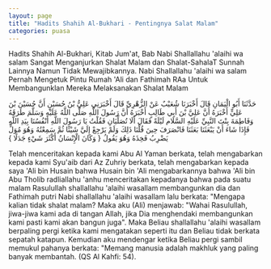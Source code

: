 ```yaml
---
layout: page
title: "Hadits Shahih Al-Bukhari - Pentingnya Salat Malam"
categories: puasa
---
```


Hadits Shahih Al-Bukhari, Kitab Jum'at, Bab Nabi Shallallahu 'alaihi wa salam Sangat Menganjurkan Shalat Malam dan Shalat-SahalaT Sunnah Lainnya Namun Tidak Mewajibkannya. Nabi Shallallahu 'alaihi wa salam Pernah Mengetuk Pintu Rumah 'Ali dan Fathimah RAa Untuk Membangunklan Mereka Melaksanakan Shalat Malam

<p class="arab">
حَدَّثَنَا أَبُو الْيَمَانِ قَالَ أَخْبَرَنَا شُعَيْبٌ عَنْ الزُّهْرِيِّ قَالَ أَخْبَرَنِي عَلِيُّ بْنُ حُسَيْنٍ أَنَّ حُسَيْنَ بْنَ عَلِيٍّ أَخْبَرَهُ أَنَّ عَلِيَّ بْنَ أَبِي طَالِبٍ أَخْبَرَهُ أَنَّ رَسُولَ اللَّهِ صَلَّى اللَّهُ عَلَيْهِ وَسَلَّمَ طَرَقَهُ وَفَاطِمَةَ بِنْتَ النَّبِيِّ عَلَيْهِ السَّلَام لَيْلَةً فَقَالَ أَلَا تُصَلِّيَانِ فَقُلْتُ يَا رَسُولَ اللَّهِ أَنْفُسُنَا بِيَدِ اللَّهِ فَإِذَا شَاءَ أَنْ يَبْعَثَنَا بَعَثَنَا فَانْصَرَفَ حِينَ قُلْنَا ذَلِكَ وَلَمْ يَرْجِعْ إِلَيَّ شَيْئًا ثُمَّ سَمِعْتُهُ وَهُوَ مُوَلٍّ يَضْرِبُ فَخِذَهُ وَهُوَ يَقُولُ { وَكَانَ الْإِنْسَانُ أَكْثَرَ شَيْءٍ جَدَلًا }
</p>

Telah menceritakan kepada kami Abu Al Yaman berkata, telah mengabarkan kepada kami Syu'aib dari Az Zuhriy berkata, telah mengabarkan kepada saya 'Ali bin Husain bahwa Husain bin 'Ali mengabarkannya bahwa 'Ali bin Abu Tholib radliallahu 'anhu menceritakan kepadanya bahwa pada suatu malam Rasulullah shallallahu 'alaihi wasallam membangunkan dia dan Fathimah putri Nabi shallallahu 'alaihi wasallam lalu berkata: "Mengapa kalian tidak shalat malam? Maka aku (Ali) menjawab: "Wahai Rasulullah, jiwa-jiwa kami ada di tangan Allah, jika Dia menghendaki membangunkan kami pasti kami akan bangun juga". Maka Beliau shallallahu 'alaihi wasallam berpaling pergi ketika kami mengatakan seperti itu dan Beliau tidak berkata sepatah katapun. Kemudian aku mendengar ketika Beliau pergi sambil memukul pahanya berkata: "Memang manusia adalah makhluk yang paling banyak membantah. (QS Al Kahfi: 54).